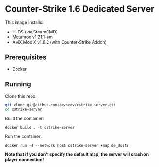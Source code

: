 # Counter-Strike 1.6 Dedicated Server

This image installs:
* HLDS (via SteamCMD)
* Metamod v1.21.1-am
* AMX Mod X v1.8.2 (with Counter-Strike Addon)

## Prerequisites

* Docker

## Running

Clone this repo:

```sh
git clone git@github.com:oevseev/cstrike-server.git
cd cstrike-server
```

Build the container:

```
docker build . -t cstrike-server
```

Run the container:

```
docker run -d --network host cstrike-server +map de_dust2
```

**Note that if you don't specify the default map, the server will crash on player connection!**
